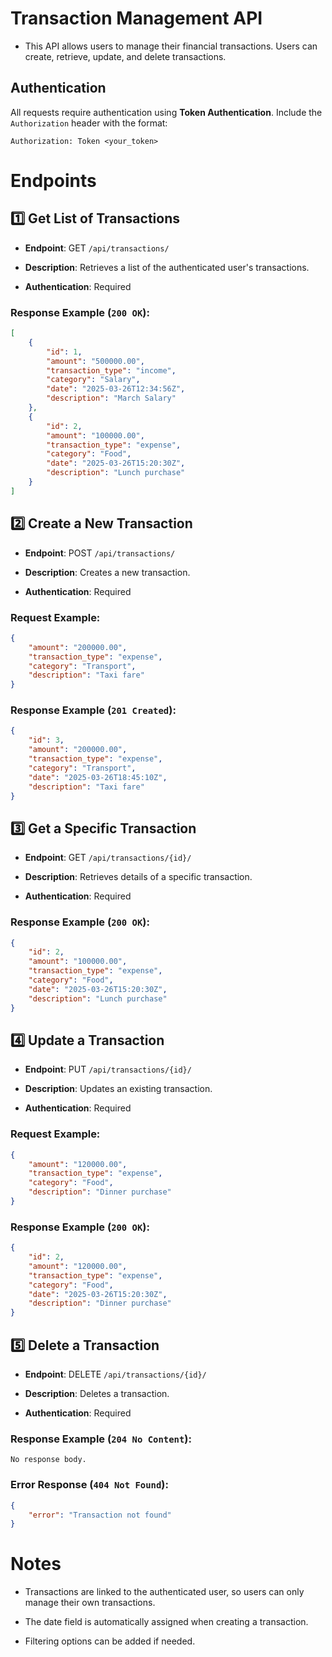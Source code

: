# Transaction Management API

- This API allows users to manage their financial transactions. Users can create, retrieve, update, and delete transactions.

## Authentication
All requests require authentication using **Token Authentication**. Include the `Authorization` header with the format:

```http
Authorization: Token <your_token>
```

# Endpoints
## 1️⃣ Get List of Transactions
- **Endpoint**: GET `/api/transactions/`

- **Description**: Retrieves a list of the authenticated user's transactions.

- **Authentication**: Required


### Response Example (`200 OK`):
```json
[
    {
        "id": 1,
        "amount": "500000.00",
        "transaction_type": "income",
        "category": "Salary",
        "date": "2025-03-26T12:34:56Z",
        "description": "March Salary"
    },
    {
        "id": 2,
        "amount": "100000.00",
        "transaction_type": "expense",
        "category": "Food",
        "date": "2025-03-26T15:20:30Z",
        "description": "Lunch purchase"
    }
]
```



## 2️⃣ Create a New Transaction
- **Endpoint**: POST `/api/transactions/`

- **Description**: Creates a new transaction.

- **Authentication**: Required

### Request Example:
```json
{
    "amount": "200000.00",
    "transaction_type": "expense",
    "category": "Transport",
    "description": "Taxi fare"
}
```
### Response Example (`201 Created`):
```json
{
    "id": 3,
    "amount": "200000.00",
    "transaction_type": "expense",
    "category": "Transport",
    "date": "2025-03-26T18:45:10Z",
    "description": "Taxi fare"
}
```

## 3️⃣ Get a Specific Transaction
- **Endpoint**: GET `/api/transactions/{id}/`

- **Description**: Retrieves details of a specific transaction.

- **Authentication**: Required

### Response Example (`200 OK`):
```json
{
    "id": 2,
    "amount": "100000.00",
    "transaction_type": "expense",
    "category": "Food",
    "date": "2025-03-26T15:20:30Z",
    "description": "Lunch purchase"
}
```

## 4️⃣ Update a Transaction
- **Endpoint**: PUT `/api/transactions/{id}/`

- **Description**: Updates an existing transaction.

- **Authentication**: Required

### Request Example:
```json
{
    "amount": "120000.00",
    "transaction_type": "expense",
    "category": "Food",
    "description": "Dinner purchase"
}
```
### Response Example (`200 OK`):
```json
{
    "id": 2,
    "amount": "120000.00",
    "transaction_type": "expense",
    "category": "Food",
    "date": "2025-03-26T15:20:30Z",
    "description": "Dinner purchase"
}
```

## 5️⃣ Delete a Transaction
- **Endpoint**: DELETE `/api/transactions/{id}/`

- **Description**: Deletes a transaction.

- **Authentication**: Required

### Response Example (`204 No Content`):
`No response body.`

### Error Response (`404 Not Found`):
```json
{
    "error": "Transaction not found"
}
```

# Notes
- Transactions are linked to the authenticated user, so users can only manage their own transactions.

- The date field is automatically assigned when creating a transaction.

- Filtering options can be added if needed.



